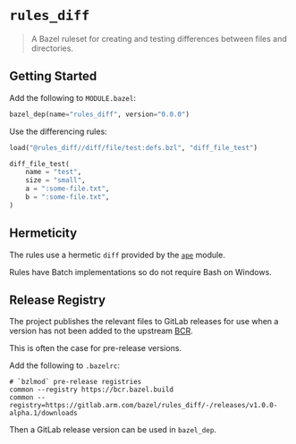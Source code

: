 # `rules_diff`

> A Bazel ruleset for creating and testing differences between files and directories.

## Getting Started

Add the following to `MODULE.bazel`:

```py
bazel_dep(name="rules_diff", version="0.0.0")
```

Use the differencing rules:

```py
load("@rules_diff//diff/file/test:defs.bzl", "diff_file_test")

diff_file_test(
    name = "test",
    size = "small",
    a = ":some-file.txt",
    b = ":some-file.txt",
)
```

## Hermeticity

The rules use a hermetic `diff` provided by the [`ape`][ape] module.

Rules have Batch implementations so do not require Bash on Windows.

[ape]: https://registry.bazel.build/modules/ape

## Release Registry

The project publishes the relevant files to GitLab releases for use when a version has not been added to the upstream [BCR][bcr].

This is often the case for pre-release versions.

Add the following to `.bazelrc`:

```
# `bzlmod` pre-release registries
common --registry https://bcr.bazel.build
common --registry=https://gitlab.arm.com/bazel/rules_diff/-/releases/v1.0.0-alpha.1/downloads
```

Then a GitLab release version can be used in `bazel_dep`.

[bcr]: https://registry.bazel.build/
